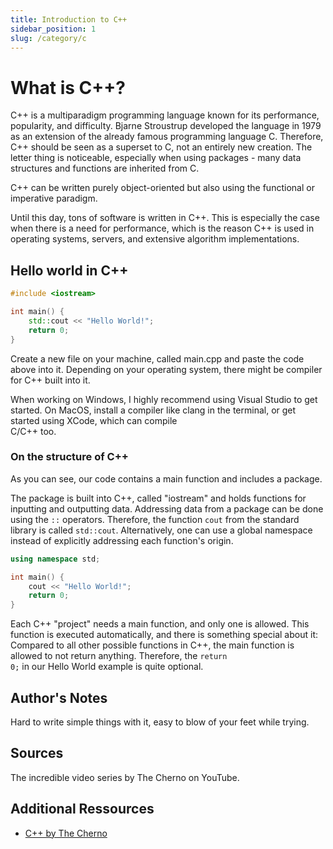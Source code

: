 ```yaml
---
title: Introduction to C++
sidebar_position: 1
slug: /category/c
---
```


# What is C++?

C++ is a multiparadigm programming language known for its performance, popularity, and difficulty. 
Bjarne Stroustrup developed the language in 1979 as an extension of the already famous programming language C. 
Therefore, C++ should be seen as a superset to C, not an entirely new creation. The letter thing is noticeable, especially when using packages - many data structures and functions are inherited from C. 

C++ can be written purely object-oriented but also using the functional or imperative paradigm. 

Until this day, tons of software is written in C++. This is especially the case when there is a need for performance, which is the reason C++ is used in operating systems, servers, and extensive algorithm implementations. 


## Hello world in C++ 

```cpp
#include <iostream>

int main() {
    std::cout << "Hello World!";
    return 0;
}
```

Create a new file on your machine, called main.cpp and paste the code above into it. 
Depending on your operating system, there might be compiler for C++ built into it. 

When working on Windows, I highly recommend using Visual Studio to get started. 
On MacOS, install a compiler like clang in the terminal, or get started using XCode, which can compile  
C/C++ too. 

### On the structure of C++

As you can see, our code contains a main function and includes a package. 

The package is built into C++, called "iostream" and holds functions for inputting and outputting data. 
Addressing data from a package can be done using the <code>::</code> operators. 
Therefore, the function <code>cout</code> from the standard library is called <code>std::cout</code>. Alternatively, one can use a global namespace instead of explicitly addressing each function's origin. 

```cpp
using namespace std; 

int main() {
    cout << "Hello World!";
    return 0;
}
```


Each C++ "project" needs a main function, and only one is allowed. This function is executed automatically, and there is something special about it: 
Compared to all other possible functions in C++, the main function is allowed to not return anything. Therefore, the <code>return 0;</code> in our 
Hello World example is quite optional. 


## Author's Notes

Hard to write simple things with it, easy to blow of your feet while trying.

## Sources

The incredible video series by The Cherno on YouTube.

## Additional Ressources

-  [C++ by The Cherno](https://www.youtube.com/watch?v=18c3MTX0PK0&list=PLlrATfBNZ98dudnM48yfGUldqGD0S4FFb)
